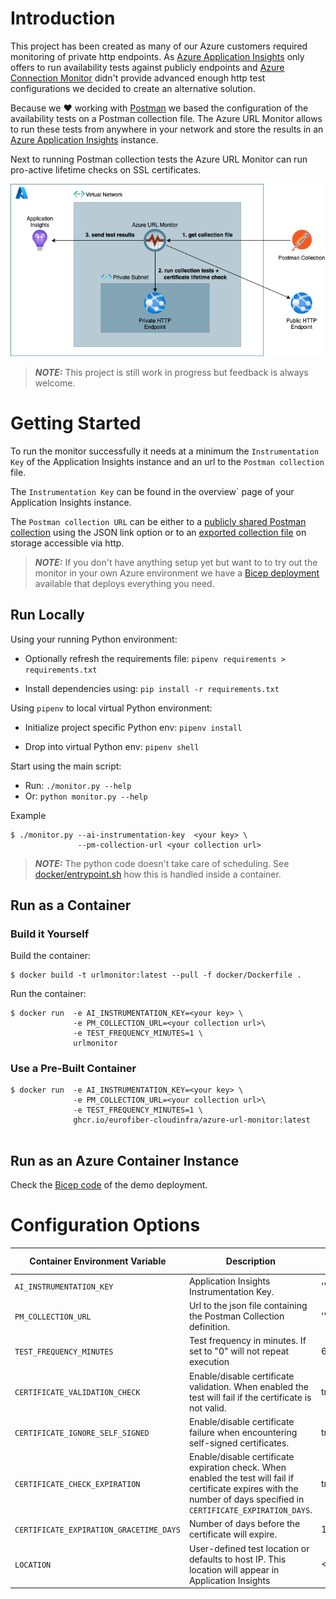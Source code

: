 # Introduction

This project has been created as many of our Azure customers required monitoring of private http endpoints. As [Azure Application Insights](https://docs.microsoft.com/en-us/azure/azure-monitor/app/app-insights-overview) only offers to run availability tests against publicly endpoints and [Azure Connection Monitor](https://docs.microsoft.com/en-us/azure/network-watcher/connection-monitor-overview) didn't provide advanced enough http test configurations we decided to create an alternative solution. 

Because we :heart: working with [Postman](https://www.postman.com) we based the configuration of the availability tests on a Postman collection file. The Azure URL Monitor allows to run these tests from anywhere in your network and store the results in an [Azure Application Insights](https://docs.microsoft.com/en-us/azure/azure-monitor/app/app-insights-overview) instance.

Next to running Postman collection tests the Azure URL Monitor can run pro-active lifetime checks on SSL certificates. 

![concept](docs/images/azure-url-monitor-concept.drawio.png)

> **_NOTE:_**  This project is still work in progress but feedback is always welcome.


# Getting Started

To run the monitor successfully it needs at a minimum the `Instrumentation Key` of the Application Insights instance and an url to the `Postman collection` file.

The `Instrumentation Key` can be found in the overview` page of your Application Insights instance.

The `Postman collection URL` can be either to a [publicly shared Postman collection](https://learning.postman.com/docs/collaborating-in-postman/sharing/) using the JSON link option or to an [exported collection file](https://learning.postman.com/docs/getting-started/importing-and-exporting-data/#exporting-collections) on storage accessible via http.  

> **_NOTE:_**   If you don't have anything setup yet but want to to try out the monitor in your own Azure environment we have a [Bicep deployment](bicep/readme.md) available that deploys everything you need.

## Run Locally

Using your running Python environment:

- Optionally refresh the requirements file: `pipenv requirements > requirements.txt`

- Install dependencies using: `pip install -r requirements.txt`

Using `pipenv` to local virtual Python environment:

- Initialize project specific Python env: `pipenv install`

- Drop into virtual Python env: `pipenv shell`

Start using the main script:

- Run: `./monitor.py --help`
- Or: `python monitor.py --help`

Example
```
$ ./monitor.py --ai-instrumentation-key  <your key> \
               --pm-collection-url <your collection url>

```

> **_NOTE:_**  The python code doesn't take care of scheduling. See [docker/entrypoint.sh](docker/entrypoint.sh) how this is handled inside a container.


## Run as a Container

### Build it Yourself 
Build the container:
```
$ docker build -t urlmonitor:latest --pull -f docker/Dockerfile .
```

Run the container:

```
$ docker run  -e AI_INSTRUMENTATION_KEY=<your key> \
              -e PM_COLLECTION_URL=<your collection url>\
              -e TEST_FREQUENCY_MINUTES=1 \
              urlmonitor
```

### Use a Pre-Built Container

```
$ docker run  -e AI_INSTRUMENTATION_KEY=<your key> \
              -e PM_COLLECTION_URL=<your collection url>\
              -e TEST_FREQUENCY_MINUTES=1 \
              ghcr.io/eurofiber-cloudinfra/azure-url-monitor:latest
              
```


## Run as an Azure Container Instance

Check the [Bicep code](bicep/readme.md) of the demo deployment.

# Configuration Options

| Container Environment Variable          | Description                                                                                                                                                             | Default Value | 
| --------------------------------------- | ----------------------------------------------------------------------------------------------------------------------------------------------------------------------- | ------------- |
| `AI_INSTRUMENTATION_KEY`                | Application Insights Instrumentation Key.                                                                                                                               | ''            |
| `PM_COLLECTION_URL`                     | Url to the json file containing the Postman Collection definition.                                                                                                      | ''            | 
| `TEST_FREQUENCY_MINUTES`                | Test frequency in minutes. If set to "0" will not repeat execution                                                                                                      | 60            | 
| `CERTIFICATE_VALIDATION_CHECK`          | Enable/disable certificate validation. When enabled the test will fail if the certificate is not valid.                                                                 | true          | 
| `CERTIFICATE_IGNORE_SELF_SIGNED`        | Enable/disable certificate failure when encountering self-signed certificates.                                                                                          | true          | 
| `CERTIFICATE_CHECK_EXPIRATION`          | Enable/disable certificate expiration check. When enabled the test will fail if certificate expires with the number of days specified in `CERTIFICATE_EXPIRATION_DAYS`. | true          | 
| `CERTIFICATE_EXPIRATION_GRACETIME_DAYS` | Number of days before the certificate will expire.                                                                                                                      | 14            | 
| `LOCATION`                              | User-defined test location or defaults to host IP. This location will appear in Application Insights                                                                    | <HOST_IP>     | 